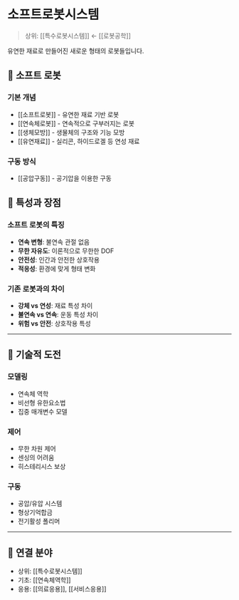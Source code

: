 # 소프트로봇시스템

> 상위: [[특수로봇시스템]] ← [[로봇공학]]

유연한 재료로 만들어진 새로운 형태의 로봇들입니다.

## 🌊 소프트 로봇

### 기본 개념
- [[소프트로봇]] - 유연한 재료 기반 로봇
- [[연속체로봇]] - 연속적으로 구부러지는 로봇
- [[생체모방]] - 생물체의 구조와 기능 모방
- [[유연재료]] - 실리콘, 하이드로겔 등 연성 재료

### 구동 방식
- [[공압구동]] - 공기압을 이용한 구동

## 🎯 특성과 장점

### 소프트 로봇의 특징
- **연속 변형**: 불연속 관절 없음
- **무한 자유도**: 이론적으로 무한한 DOF
- **안전성**: 인간과 안전한 상호작용
- **적응성**: 환경에 맞게 형태 변화

### 기존 로봇과의 차이
- **강체 vs 연성**: 재료 특성 차이
- **불연속 vs 연속**: 운동 특성 차이
- **위험 vs 안전**: 상호작용 특성

---

## 🔗 기술적 도전

### 모델링
- 연속체 역학
- 비선형 유한요소법
- 집중 매개변수 모델

### 제어
- 무한 차원 제어
- 센싱의 어려움
- 히스테리시스 보상

### 구동
- 공압/유압 시스템
- 형상기억합금
- 전기활성 폴리머

---

## 🔗 연결 분야
- 상위: [[특수로봇시스템]]
- 기초: [[연속체역학]]
- 응용: [[의료응용]], [[서비스응용]]